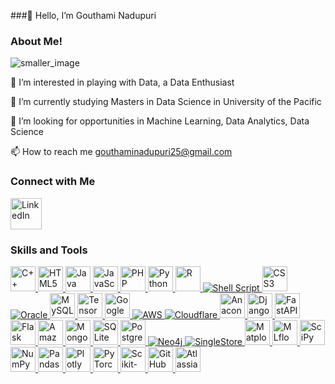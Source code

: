  ###👋 Hello, I’m Gouthami Nadupuri

  ### About Me!


![smaller_image](https://github.com/user-attachments/assets/a6986db9-0b6a-4998-8aa2-c7681512ea2f)


 👀 I’m interested in playing with Data, a Data Enthusiast 
 
 🌱 I’m currently studying Masters in Data Science in University of the Pacific
 
 💞️ I’m looking for opportunities in Machine Learning, Data Analytics, Data Science
 
 📫 How to reach me gouthaminadupuri25@gmail.com

<!---
GouthamiN25/GouthamiN25 is a ✨ special ✨ repository because its `README.md` (this file) appears on your GitHub profile.
You can click the Preview link to take a look at your changes.
--->

### Connect with Me
<a href="https://www.linkedin.com/in/gouthami-nadupuri-14726455/" target="_blank">
    <img src="https://upload.wikimedia.org/wikipedia/commons/c/ca/LinkedIn_logo_initials.png" alt="LinkedIn" width="50" style="vertical-align:middle; margin-right:20px;">
</a>

### Skills and Tools

<a href="https://en.wikipedia.org/wiki/C%2B%2B" target="_blank">
    <img src="https://cdn.jsdelivr.net/gh/devicons/devicon/icons/cplusplus/cplusplus-original.svg" alt="C++" width="40" height="40" />
</a>

<a href="https://developer.mozilla.org/en-US/docs/Web/HTML" target="_blank">
    <img src="https://cdn.jsdelivr.net/gh/devicons/devicon/icons/html5/html5-original.svg" alt="HTML5" width="40" height="40" />
</a>

<a href="https://www.oracle.com/java/" target="_blank">
    <img src="https://cdn.jsdelivr.net/gh/devicons/devicon/icons/java/java-original.svg" alt="Java" width="40" height="40" />
</a>

<a href="https://www.javascript.com/" target="_blank">
    <img src="https://cdn.jsdelivr.net/gh/devicons/devicon/icons/javascript/javascript-original.svg" alt="JavaScript" width="40" height="40" />
</a>

<a href="https://www.php.net/" target="_blank">
    <img src="https://cdn.jsdelivr.net/gh/devicons/devicon/icons/php/php-original.svg" alt="PHP" width="40" height="40" />
</a>

<a href="https://www.python.org/" target="_blank">
    <img src="https://cdn.jsdelivr.net/gh/devicons/devicon/icons/python/python-original.svg" alt="Python" width="40" height="40" />
</a>

<a href="https://www.r-project.org/" target="_blank">
    <img src="https://cdn.jsdelivr.net/gh/devicons/devicon/icons/r/r-original.svg" alt="R" width="40" height="40" />
</a>

<a href="https://en.wikipedia.org/wiki/Shell_script" target="_blank">
    <img src="https://img.icons8.com/ios-filled/40/000000/console.png" alt="Shell Script" />
</a>

<a href="https://developer.mozilla.org/en-US/docs/Web/CSS" target="_blank">
    <img src="https://cdn.jsdelivr.net/gh/devicons/devicon/icons/css3/css3-original.svg" alt="CSS3" width="40" height="40" />
</a>

<a href="https://www.oracle.com/" target="_blank">
    <img src="https://img.icons8.com/color/40/000000/oracle-logo.png" alt="Oracle" />
</a>

<a href="https://www.mysql.com/" target="_blank">
    <img src="https://cdn.jsdelivr.net/gh/devicons/devicon/icons/mysql/mysql-original.svg" alt="MySQL" width="40" height="40" />
</a>

<a href="https://www.tensorflow.org/" target="_blank">
    <img src="https://cdn.jsdelivr.net/gh/devicons/devicon/icons/tensorflow/tensorflow-original.svg" alt="TensorFlow" width="40" height="40" />
</a>

<a href="https://cloud.google.com/" target="_blank">
    <img src="https://upload.wikimedia.org/wikipedia/commons/1/1f/Google_Cloud_Logo.svg" alt="Google Cloud" width="40" height="40" />
</a>

<a href="https://aws.amazon.com/" target="_blank">
    <img src="https://img.icons8.com/color/40/000000/amazon-web-services.png" alt="AWS" />
</a>

<a href="https://www.cloudflare.com/" target="_blank">
    <img src="https://img.icons8.com/color/40/000000/cloudflare.png" alt="Cloudflare" />
</a>

<a href="https://www.anaconda.com/" target="_blank">
    <img src="https://cdn.jsdelivr.net/gh/devicons/devicon/icons/anaconda/anaconda-original.svg" alt="Anaconda" width="40" height="40" />
</a>

<a href="https://www.djangoproject.com/" target="_blank">
    <img src="https://cdn.jsdelivr.net/gh/devicons/devicon/icons/django/django-original.svg" alt="Django" width="40" height="40" />
</a>

<a href="https://fastapi.tiangolo.com/" target="_blank">
    <img src="https://fastapi.tiangolo.com/img/logo-margin/logo-teal.png" alt="FastAPI" width="40" height="40" />
</a>

<a href="https://flask.palletsprojects.com/" target="_blank">
    <img src="https://cdn.jsdelivr.net/gh/devicons/devicon/icons/flask/flask-original.svg" alt="Flask" width="40" height="40" />
</a>

<a href="https://aws.amazon.com/dynamodb/" target="_blank">
    <img src="https://img.icons8.com/color/48/000000/amazon-dynamodb.png" alt="Amazon DynamoDB" width="40" height="40" />
</a>

<a href="https://www.mongodb.com/" target="_blank">
    <img src="https://cdn.jsdelivr.net/gh/devicons/devicon/icons/mongodb/mongodb-original.svg" alt="MongoDB" width="40" height="40" />
</a>

<a href="https://sqlite.org/" target="_blank">
    <img src="https://cdn.jsdelivr.net/gh/devicons/devicon/icons/sqlite/sqlite-original.svg" alt="SQLite" width="40" height="40" />
</a>

<a href="https://www.postgresql.org/" target="_blank">
    <img src="https://cdn.jsdelivr.net/gh/devicons/devicon/icons/postgresql/postgresql-original.svg" alt="PostgreSQL" width="40" height="40" />
</a>

<a href="https://neo4j.com/" target="_blank">
    <img src="https://img.icons8.com/color/40/000000/neo4j.png" alt="Neo4j" />
</a>

<a href="https://singlestore.com/" target="_blank">
    <img src="https://img.icons8.com/fluency/40/null/database.png" alt="SingleStore" />
</a>

<a href="https://matplotlib.org/" target="_blank">
    <img src="https://upload.wikimedia.org/wikipedia/commons/8/84/Matplotlib_icon.svg" alt="Matplotlib" width="40" height="40" />
</a>

<a href="https://mlflow.org/" target="_blank">
    <img src="https://upload.wikimedia.org/wikipedia/commons/a/ab/Mlflow-logo.png" alt="MLflow" width="40" height="40" />
</a>

<a href="https://www.scipy.org/" target="_blank">
    <img src="https://upload.wikimedia.org/wikipedia/commons/b/b2/SCIPY_2.svg" alt="SciPy" width="40" height="40" />
</a>

<a href="https://numpy.org/" target="_blank">
    <img src="https://cdn.jsdelivr.net/gh/devicons/devicon/icons/numpy/numpy-original.svg" alt="NumPy" width="40" height="40" />
</a>

<a href="https://pandas.pydata.org/" target="_blank">
    <img src="https://upload.wikimedia.org/wikipedia/commons/e/ed/Pandas_logo.svg" alt="Pandas" width="40" height="40" />
</a>

<a href="https://plotly.com/" target="_blank">
    <img src="https://upload.wikimedia.org/wikipedia/commons/2/22/Plotly_logo_for_digital_property.png" alt="Plotly" width="40" height="40" />
</a>

<a href="https://pytorch.org/" target="_blank">
    <img src="https://cdn.jsdelivr.net/gh/devicons/devicon/icons/pytorch/pytorch-original.svg" alt="PyTorch" width="40" height="40" />
</a>

<a href="https://scikit-learn.org/" target="_blank">
    <img src="https://upload.wikimedia.org/wikipedia/commons/0/05/Scikit_learn_logo_small.svg" alt="Scikit-learn" width="40" height="40" />
</a>

<a href="https://github.com/" target="_blank">
    <img src="https://cdn.jsdelivr.net/gh/devicons/devicon/icons/github/github-original.svg" alt="GitHub" width="40" height="40" />
</a>

<a href="https://www.atlassian.com/" target="_blank">
    <img src="https://upload.wikimedia.org/wikipedia/en/d/d5/Atlassian_logo.svg" alt="Atlassian" width="40" height="40" />
</a>

